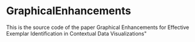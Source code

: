 # GraphicalEnhancements
This is the source code of the paper Graphical Enhancements for Effective Exemplar Identification in Contextual Data Visualizations"
